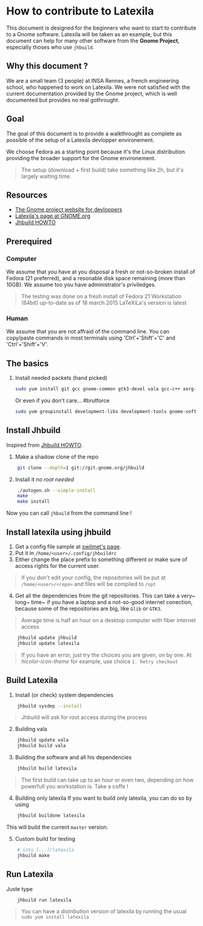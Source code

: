 How to contribute to Latexila
==========================

This document is designed for the beginners who want to start to contribute to a Gnome software. Latexila will be taken as an example, but this document can help for many other software from the **Gnome Project**, especially thoses who use `jhbuild`.

Why this document ?
-------------------

We are a small team (3 people) at INSA Rennes, a french engineering school, who happened to work on Latexila.
We were not satisfied with the current documentation provided by the Gnome project, which is well documented but provides no real gothrought.

Goal
----
The goal of this document is to provide a walkthrought as complete as possible of the setup of a Latexila devlopper environement.

We choose Fedora as a starting point because it's the Linux distribution providing the broader support for the Gnome environement.

> The setup (download + first build) take something like 2h, but it's largely waiting time.

Resources
----------

* [The Gnome project website for devloppers](https://developer.gnome.org/)
* [Latexila's page at GNOME.org](https://wiki.gnome.org/Apps/LaTeXila)
* [Jhbuild HOWTO](https://wiki.gnome.org/HowDoI/Jhbuild)

Prerequired
-----------

### Computer
We assume that you have at you disposal a fresh or not-so-broken install of Fedora (21 preferred), and a resonable disk space remaining (more than 10GB). We assume too you have administrator's priviledges.

> The testing was done on a fresh install of Fedora 21 Workstation (64bit) up-to-date as of 18 march 2015
> LaTeXiLa's version is latest 

### Human
We assume that you are not affraid of the command line.
You can copy/paste commands in most terminals using 'Ctrl'+'Shift'+'C' and 'Ctrl'+'Shift'+'V'.


The basics
----------

1. Install needed packets (hand picked)
	```BASH
	sudo yum install git gcc gnome-common gtk3-devel vala gcc-c++ xorg-x11-util-macros mesa-libwayland-egl gtkspell3-devel intltool gtksourceview-devel gobject-introspection-devel lcov
	```
	Or even if you don't care... #brutforce
	```BASH
	sudo yum groupinstall development-libs development-tools gnome-software-development 
	```

Install Jhbuild
---------------

Inspired from [Jhbuild HOWTO](https://wiki.gnome.org/HowDoI/Jhbuild).

1. Make a shadow clone of the repo
```BASH
	git clone --depth=1 git://git.gnome.org/jhbuild
```
2. Install it _no root needed_
```BASH
	./autogen.sh --simple-install
 	make
 	make install
```

Now you can call `jhbuild` from the command line ! 

Install latexila using jhbuild
------------------------------

1. Get a config file sample at [swilmet's page](https://people.gnome.org/~swilmet/latexila/jhbuildrc).
2. Put it in ```/home/<user>/.config/jhbuildrc```
3. Either change the place prefix to something different or make sure of access rights for the current user.
> If you don't edit your config, the repositories will be put at ```/home/<user>/<repo>``` and files will be compiled to ```/opt```

4. Get all the dependencies from the git repositories.
This can take a very~ long~ time~ if you have a laptop and a not-so-good internet conection, because some of the repositories are big, like `Glib` or `GTK3`.

> Average time is half an hour on a desktop computer with fiber internet access

```BASH
	jhbuild update jhbuild
	jhbuild update latexila
```

> If you have an error, just try the choices you are given, on by one.
> At _hicolor-icon-theme_ for example, use choice ```1. Retry checkout```

Build Latexila
--------------

1. Install (or check) system dependencies
```BASH
	jhbuild sysdep --install
```
> Jhbuild will ask for root access during the process

2. Building vala
```BASH
	jhbuild update vala
	jhbuild build vala
```

3. Building the software and all his dependencies
```BASH
	jhbuild build latexila
```
> The first build can take up to an hour or even two, depending on how powerfull you workstation is.
> Take a coffe !

4. Building only latexila
If you want to build only latexila, you can do so by using
```BASH
	jhbuild buildone latexila
```
This will build the current `master` version.

5. Custom build for testing
```BASH
	# into [...]/latexila
	jhbuild make
```

Run Latexila
------------

Juste type
```BASH 
	jhbuild run latexila
```

> You can have a _distribution_ version of latexila by running the usual ```sudo yum install latexila```
